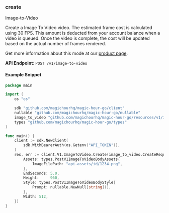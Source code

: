 
### create <a name="create"></a>
Image-to-Video

Create a Image To Video video. The estimated frame cost is calculated using 30 FPS. This amount is deducted from your account balance when a video is queued. Once the video is complete, the cost will be updated based on the actual number of frames rendered.
  
Get more information about this mode at our [product page](/products/image-to-video).
  

**API Endpoint**: `POST /v1/image-to-video`

#### Example Snippet

```go
package main

import (
	os "os"

	sdk "github.com/magichourhq/magic-hour-go/client"
	nullable "github.com/magichourhq/magic-hour-go/nullable"
	image_to_video "github.com/magichourhq/magic-hour-go/resources/v1/image_to_video"
	types "github.com/magichourhq/magic-hour-go/types"
)

func main() {
	client := sdk.NewClient(
		sdk.WithBearerAuth(os.Getenv("API_TOKEN")),
	)
	res, err := client.V1.ImageToVideo.Create(image_to_video.CreateRequest{
		Assets: types.PostV1ImageToVideoBodyAssets{
			ImageFilePath: "api-assets/id/1234.png",
		},
		EndSeconds: 5.0,
		Height:     960,
		Style: types.PostV1ImageToVideoBodyStyle{
			Prompt: nullable.NewNull[string](),
		},
		Width: 512,
	})
}

```
